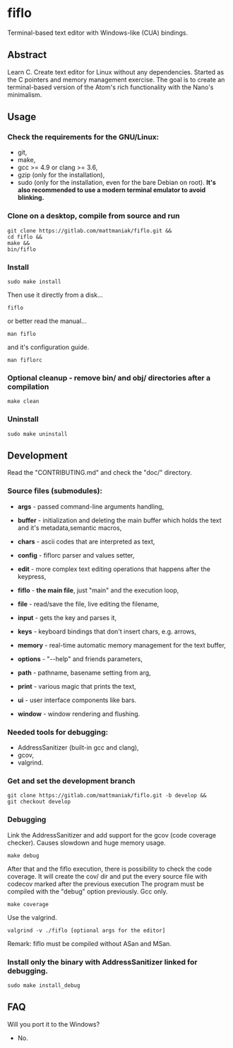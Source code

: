 # fiflo
Terminal-based text editor with Windows-like (CUA) bindings.

## Abstract
Learn C. Create text editor for Linux without any dependencies. Started as the
C pointers and memory management exercise. The goal is to create an
terminal-based version of the Atom's rich functionality with the Nano's
minimalism.

## Usage
### Check the requirements for the GNU/Linux:
- git,
- make,
- gcc >= 4.9 or clang >= 3.6,
- gzip (only for the installation),
- sudo (only for the installation, even for the bare Debian on root).
**It's also recommended to use a modern terminal emulator to avoid blinking.**

### Clone on a desktop, compile from source and run
```
git clone https://gitlab.com/mattmaniak/fiflo.git &&
cd fiflo &&
make &&
bin/fiflo
```

### Install
```
sudo make install
```

Then use it directly from a disk...
```
fiflo
```

or better read the  manual...
```
man fiflo
```

and it's configuration guide.
```
man fiflorc
```

### Optional cleanup - remove bin/ and obj/ directories after a compilation
```
make clean
```

### Uninstall
```
sudo make uninstall
```

## Development
Read the "CONTRIBUTING.md" and check the "doc/" directory.

### Source files (submodules):
- **args** - passed command-line arguments handling,

- **buffer** - initialization and deleting the main buffer which holds the text
and it's metadata,semantic macros,

- **chars** - ascii codes that are interpreted as text,

- **config** - fiflorc parser and values setter,

- **edit** - more complex text editing operations that happens after the
keypress,

- **fiflo** - **the main file**, just "main" and the execution loop,

- **file** - read/save the file, live editing the filename,

- **input** - gets the key and parses it,

- **keys** - keyboard bindings that don't insert chars, e.g. arrows,

- **memory** - real-time automatic memory management for the text buffer,

- **options** - "--help" and friends parameters,

- **path** - pathname, basename setting from arg,

- **print** - various magic that prints the text,

- **ui** - user interface components like bars.

- **window** - window rendering and flushing.

### Needed tools for debugging:
- AddressSanitizer (built-in gcc and clang),
- gcov,
- valgrind.

### Get and set the development branch
```
git clone https://gitlab.com/mattmaniak/fiflo.git -b develop &&
git checkout develop
```

### Debugging
Link the AddressSanitizer and add support for the gcov (code coverage checker).
Causes slowdown and huge memory usage.
```
make debug
```

After that and the fiflo execution, there is possibility to check the code
coverage. It will create the cov/ dir and put the every source file with codecov
marked after the previous execution The program must be compiled with the
"debug" option previously. Gcc only.
```
make coverage
```

Use the valgrind.
```
valgrind -v ./fiflo [optional args for the editor]
```
Remark: fiflo must be compiled without ASan and MSan.

### Install only the binary with AddressSanitizer linked for debugging.
```
sudo make install_debug
```

## FAQ
Will you port it to the Windows?
- No.
